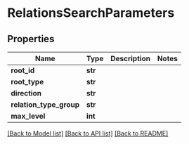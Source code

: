 # RelationsSearchParameters

## Properties
Name | Type | Description | Notes
------------ | ------------- | ------------- | -------------
**root_id** | **str** |  | 
**root_type** | **str** |  | 
**direction** | **str** |  | 
**relation_type_group** | **str** |  | 
**max_level** | **int** |  | 

[[Back to Model list]](../README.md#documentation-for-models) [[Back to API list]](../README.md#documentation-for-api-endpoints) [[Back to README]](../README.md)


